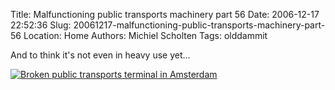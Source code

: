 Title: Malfunctioning public transports machinery part 56
Date: 2006-12-17 22:52:36
Slug: 20061217-malfunctioning-public-transports-machinery-part-56
Location: Home
Authors: Michiel Scholten
Tags: olddammit

<p>And to think it's not even in heavy use yet...</p>

<div class="content-image"><div><a href="http://aquariusoft.org/~mbscholt/images/content/20061127_broken_public_transports_machine.jpg"><img src="http://aquariusoft.org/~mbscholt/images/content/20061127_broken_public_transports_machine_small.jpg" alt="Broken public transports terminal in Amsterdam" title="Broken public transports terminal in Amsterdam" /></a></div></div>
<br style="clear: both;" />